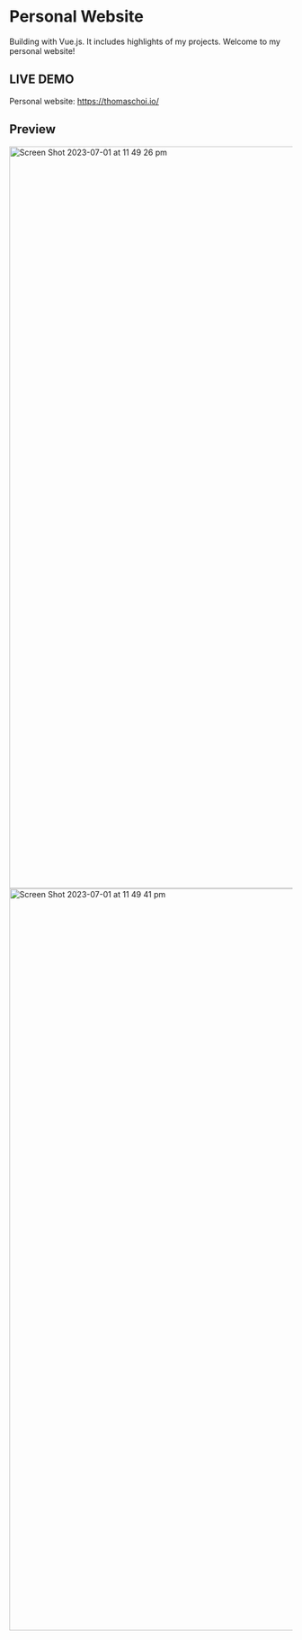 # Personal Website

Building with Vue.js. It includes highlights of my projects. Welcome to my personal website!

## LIVE DEMO
Personal website: <a href="https://thomaschoi.io/" target="_blank">https://thomaschoi.io/</a>

## Preview
<img width="1319" alt="Screen Shot 2023-07-01 at 11 49 26 pm" src="https://github.com/thomaschoi143/personal-web/assets/24365822/2e3299dc-fe74-4f72-8fbd-b494c795059f">

<img width="1319" alt="Screen Shot 2023-07-01 at 11 49 41 pm" src="https://github.com/thomaschoi143/personal-web/assets/24365822/e9165234-afd6-4705-8902-11714c47197f">
